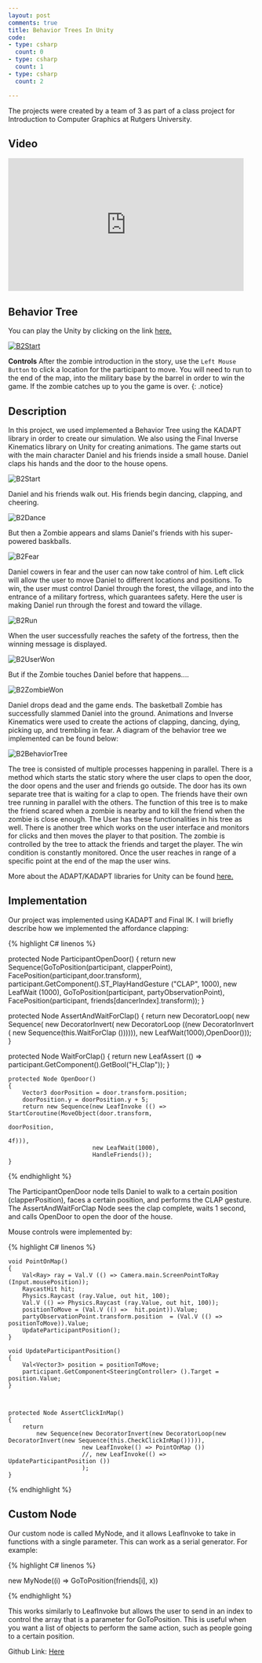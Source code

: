 ```yaml
---
layout: post
comments: true
title: Behavior Trees In Unity  
code:
- type: csharp 
  count: 0
- type: csharp
  count: 1
- type: csharp
  count: 2  

---
```

The projects were created by a team of 3 as part of a class project for Introduction to Computer Graphics at Rutgers University.


## Video 

<iframe width="480" height="270" src="https://www.youtube.com/embed/HhCYzRJoxO8" frameborder="0" allowfullscreen></iframe>


## Behavior Tree

You can play the Unity by clicking on the link 
<a href="/UnityProjectBuilds/B3Build/index.html"> here.</a>

<a href="/UnityProjectBuilds/B3Build/index.html"><img src="/images/Graphics/B2Start.png" alt="B2Start"/></a>

<i class="fa fa-gamepad"></i> **Controls** 
After the zombie introduction in the story, use the `Left Mouse Button` to click a location for the participant to move. You will need to run to the end of the map, into the military base by the barrel in order to win the game. If the zombie catches up to you the game is over.
{: .notice}



## Description

In this project, we used implemented a Behavior Tree using the KADAPT library in order to create our simulation. We also using the Final Inverse Kinematics library on Unity for creating animations.
The game starts out with the main character Daniel and his friends inside a small house. Daniel claps his hands and the door to the house opens.

<img src="/images/Graphics/B2Start.png" alt="B2Start"/>

Daniel and his friends walk out. His friends begin dancing, clapping, and cheering.

<img src="/images/Graphics/B2Dance.png" alt="B2Dance"/>

But then a Zombie appears and slams Daniel's friends with his super-powered baskballs.

<img src="/images/Graphics/B2Fear.png" alt="B2Fear"/>

Daniel cowers in fear and the user can now take control of him. Left click will allow the user to move Daniel to different locations and positions. To win, the user must control Daniel through the forest, the village, and into the entrance of a military fortress, which guarantees safety.
Here the user is making Daniel run through the forest and toward the village.

<img src="/images/Graphics/B2Run.png" alt="B2Run"/>

When the user successfully reaches the safety of the fortress, then the winning message is displayed.

<img src="/images/Graphics/B2UserWon.png" alt="B2UserWon"/>

But if the Zombie touches Daniel before that happens....

<img src="/images/Graphics/B2ZombieWon.png" alt="B2ZombieWon"/>

Daniel drops dead and the game ends. The basketball Zombie has successfully slammed Daniel into the ground.
Animations and Inverse Kinematics were used to create the actions of clapping, dancing, dying, picking up, and trembling in fear. A diagram of the behavior tree we implemented can be found below:

<img src="/images/Graphics/B2BehaviorTree.png" alt="B2BehaviorTree"/>

 The tree is consisted of multiple processes happening in parallel. There is a method which starts the static story where the user claps to open the door, the door opens and the user and friends go outside. The door has its own separate tree that is waiting for a clap to open. The friends have their own tree running in parallel with the others. The function of this tree is to make the friend scared when a zombie is nearby and to kill the friend when the zombie is close enough. The User has these functionalities in his tree as well. There is another tree which works on the user interface and monitors for clicks and then moves the player to that position. The zombie is controlled by the tree to attack the friends and target the player. The win condition is constantly monitored. Once the user reaches in range of a specific point at the end of the map the user wins.

More about the ADAPT/KADAPT libraries for Unity can be found <a href="http://www.cs.rutgers.edu/~mk1353/pdfs/2013-tvcg-adapt-preprint.pdf">here.</a>

## Implementation

Our project was implemented using KADAPT and Final IK. I will briefly describe how we implemented the affordance clapping:

{% highlight C# linenos %}

protected Node ParticipantOpenDoor()
	{
		return
			new Sequence(GoToPosition(participant, clapperPoint),
						 FacePosition(participant,door.transform),
						 participant.GetComponent<BehaviorMecanim>().ST_PlayHandGesture ("CLAP", 1000),
						 new LeafWait (1000),
						 GoToPosition(participant, partyObservationPoint),
						 FacePosition(participant, friends[dancerIndex].transform));
	}

protected Node AssertAndWaitForClap()
	{
		return new DecoratorLoop(
			new Sequence(
			new DecoratorInvert(
			new DecoratorLoop ((new DecoratorInvert (
			new Sequence(this.WaitForClap ()))))),
			new LeafWait(1000),OpenDoor()));
	}

protected Node WaitForClap()
	{
		return new LeafAssert (() => participant.GetComponent<Animator>().GetBool("H_Clap"));
	}

	protected Node OpenDoor()
	{
		Vector3 doorPosition = door.transform.position;
		doorPosition.y = doorPosition.y + 5;
		return new Sequence(new LeafInvoke (() => StartCoroutine(MoveObject(door.transform,
																			doorPosition,
																			4f))),
							new LeafWait(1000),
							HandleFriends());
	}
{% endhighlight %}


The ParticipantOpenDoor node tells Daniel to walk to a certain position (clapperPosition), faces a certain position, and performs the CLAP gesture. The AssertAndWaitForClap Node sees the clap complete, waits 1 second, and calls OpenDoor to open the door of the house.

Mouse controls were implemented by:


{% highlight C# linenos %}

	void PointOnMap()
	{
		Val<Ray> ray = Val.V (() => Camera.main.ScreenPointToRay (Input.mousePosition));
		RaycastHit hit;
		Physics.Raycast (ray.Value, out hit, 100);
		Val.V (() => Physics.Raycast (ray.Value, out hit, 100));
		positionToMove = (Val.V (() =>  hit.point)).Value;
		partyObservationPoint.transform.position  = (Val.V (() =>  positionToMove)).Value;
		UpdateParticipantPosition();
	}

	void UpdateParticipantPosition()
	{
		Val<Vector3> position = positionToMove;
		participant.GetComponent<SteeringController> ().Target = position.Value;
	}

	

	protected Node AssertClickInMap()
	{
		return
			new Sequence(new DecoratorInvert(new DecoratorLoop(new DecoratorInvert(new Sequence(this.CheckClickInMap())))),
						 new LeafInvoke(() => PointOnMap ())
						 //, new LeafInvoke(() => UpdateParticipantPosition ())
						 );
	}

{% endhighlight %}

## Custom Node

Our custom node is called MyNode, and it allows LeafInvoke to take in functions with a single parameter. This can work as a serial generator. For example:

{% highlight C# linenos %}

new MyNode((i) => GoToPosition(friends[i], x))
	
{% endhighlight %}

This works similarly to LeafInvoke but allows the user to send in an index to control the array that is a parameter for GoToPosition. This is useful when you want a list of objects to perform the same action, such as people going to a certain position.

<i class="fa fa-github-alt"></i> Github Link: <a href="https://github.com/CG-F15-9-Rutgers/UnityProjects/tree/master/BAssignments/B3"> Here </a>
